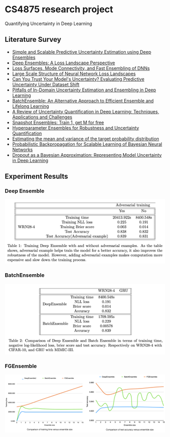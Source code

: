 # CS4875 research project
Quantifying Uncertainty in Deep Learning

## Literature Survey

* [Simple and Scalable Predictive Uncertainty Estimation using Deep Ensembles](https://arxiv.org/pdf/1612.01474v2)
* [Deep Ensembles: A Loss Landscape Perspective](https://arxiv.org/abs/1912.02757)
* [Loss Surfaces, Mode Connectivity, and Fast Ensembling of DNNs](https://arxiv.org/pdf/1802.10026.pdf)
* [Large Scale Structure of Neural Network Loss Landscapes](https://arxiv.org/abs/1906.04724v1)
* [Can You Trust Your Model's Uncertainty? Evaluating Predictive Uncertainty Under Dataset Shift](https://arxiv.org/abs/1906.02530)
* [Pitfalls of In-Domain Uncertainty Estimation and Ensembling in Deep Learning](https://arxiv.org/abs/2002.06470)
* [BatchEnsemble: An Alternative Approach to Efficient Ensemble and Lifelong Learning](https://arxiv.org/abs/2002.06715)
* [A Review of Uncertainty Quantification in Deep Learning: Techniques, Applications and Challenges](https://arxiv.org/abs/2011.06225)
* [Snapshot Ensembles: Train 1, get M for free](https://arxiv.org/abs/1704.00109)
* [Hyperparameter Ensembles for Robustness and Uncertainty Quantification](https://arxiv.org/abs/2006.13570v1)
* [Estimating the mean and variance of the target probability distribution](https://ieeexplore.ieee.org/document/374138)
* [Probabilistic Backpropagation for Scalable Learning of Bayesian Neural Networks](https://arxiv.org/abs/1502.05336)
* [Dropout as a Bayesian Approximation: Representing Model Uncertainty in Deep Learning](https://deepai.org/publication/dropout-as-a-bayesian-approximation-representing-model-uncertainty-in-deep-learning)

## Experiment Results

### Deep Ensemble

![](./img/deep-ensemble.png "Deep Ensemble")

### BatchEnsemble

![](./img/deep-batch.png "Deep vs Batch")

### FGEnsemble

![](./img/all-ensemble.png "All Ensembles")
